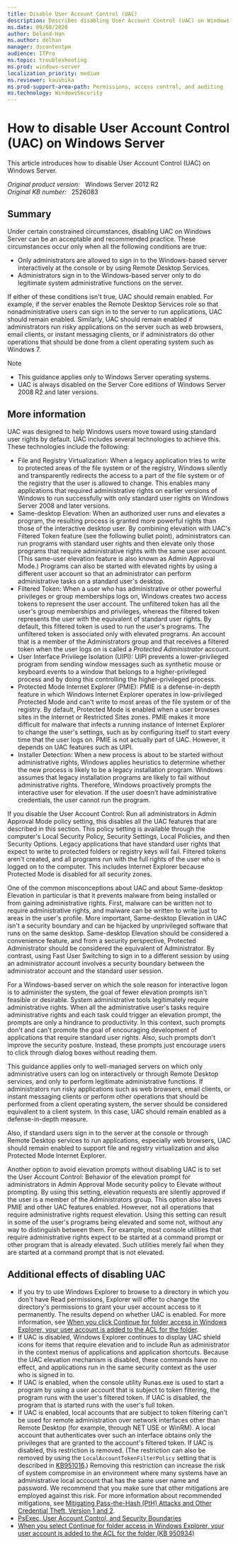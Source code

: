 ```yaml
---
title: Disable User Account Control (UAC)
description: Describes disabling User Account Control (UAC) on Windows Server can be an acceptable and recommended practice in certain constrained circumstances.
ms.date: 09/08/2020
author: Deland-Han
ms.author: delhan
manager: dscontentpm
audience: ITPro
ms.topic: troubleshooting
ms.prod: windows-server
localization_priority: medium
ms.reviewer: kaushika
ms.prod-support-area-path: Permissions, access control, and auditing
ms.technology: WindowsSecurity
---
```

# How to disable User Account Control (UAC) on Windows Server

This article introduces how to disable User Account Control (UAC) on Windows Server.

_Original product version:_ &nbsp; Windows Server 2012 R2  
_Original KB number:_ &nbsp; 2526083

## Summary

Under certain constrained circumstances, disabling UAC on Windows Server can be an acceptable and recommended practice. These circumstances occur only when all the following conditions are true:

- Only administrators are allowed to sign in to the Windows-based server interactively at the console or by using Remote Desktop Services.
- Administrators sign in to the Windows-based server only to do legitimate system administrative functions on the server.

If either of these conditions isn't true, UAC should remain enabled. For example, if the server enables the Remote Desktop Services role so that nonadministrative users can sign in to the server to run applications, UAC should remain enabled. Similarly, UAC should remain enabled if administrators run risky applications on the server such as web browsers, email clients, or instant messaging clients, or if administrators do other operations that should be done from a client operating system such as Windows 7.

> [!NOTE]
>
> - This guidance applies only to Windows Server operating systems.
> - UAC is always disabled on the Server Core editions of Windows Server 2008 R2 and later versions.

## More information

UAC was designed to help Windows users move toward using standard user rights by default. UAC includes several technologies to achieve this. These technologies include the following:

- File and Registry Virtualization: When a legacy application tries to write to protected areas of the file system or of the registry, Windows silently and transparently redirects the access to a part of the file system or of the registry that the user is allowed to change. This enables many applications that required administrative rights on earlier versions of Windows to run successfully with only standard user rights on Windows Server 2008 and later versions.
- Same-desktop Elevation: When an authorized user runs and elevates a program, the resulting process is granted more powerful rights than those of the interactive desktop user. By combining elevation with UAC's Filtered Token feature (see the following bullet point), administrators can run programs with standard user rights and then elevate only those programs that require administrative rights with the same user account. (This same-user elevation feature is also known as Admin Approval Mode.) Programs can also be started with elevated rights by using a different user account so that an administrator can perform administrative tasks on a standard user's desktop.
- Filtered Token: When a user who has administrative or other powerful privileges or group memberships logs on, Windows creates two access tokens to represent the user account. The unfiltered token has all the user's group memberships and privileges, whereas the filtered token represents the user with the equivalent of standard user rights. By default, this filtered token is used to run the user's programs. The unfiltered token is associated only with elevated programs. An account that is a member of the Administrators group and that receives a filtered token when the user logs on is called a *Protected Administrator* account.
- User Interface Privilege Isolation (UIPI): UIPI prevents a lower-privileged program from sending window messages such as synthetic mouse or keyboard events to a window that belongs to a higher-privileged process and by doing this controlling the higher-privileged process.
- Protected Mode Internet Explorer (PMIE): PMIE is a defense-in-depth feature in which Windows Internet Explorer operates in low-privileged Protected Mode and can't write to most areas of the file system or of the registry. By default, Protected Mode is enabled when a user browses sites in the Internet or Restricted Sites zones. PMIE makes it more difficult for malware that infects a running instance of Internet Explorer to change the user's settings, such as by configuring itself to start every time that the user logs on. PMIE is not actually part of UAC. However, it depends on UAC features such as UIPI.
- Installer Detection: When a new process is about to be started without administrative rights, Windows applies heuristics to determine whether the new process is likely to be a legacy installation program. Windows assumes that legacy installation programs are likely to fail without administrative rights. Therefore, Windows proactively prompts the interactive user for elevation. If the user doesn't have administrative credentials, the user cannot run the program.

If you disable the User Account Control: Run all administrators in Admin Approval Mode policy setting, this disables all the UAC features that are described in this section. This policy setting is available through the computer's Local Security Policy, Security Settings, Local Policies, and then Security Options. Legacy applications that have standard user rights that expect to write to protected folders or registry keys will fail. Filtered tokens aren't created, and all programs run with the full rights of the user who is logged on to the computer. This includes Internet Explorer because Protected Mode is disabled for all security zones.

One of the common misconceptions about UAC and about Same-desktop Elevation in particular is that it prevents malware from being installed or from gaining administrative rights. First, malware can be written not to require administrative rights, and malware can be written to write just to areas in the user's profile. More important, Same-desktop Elevation in UAC isn't a security boundary and can be hijacked by unprivileged software that runs on the same desktop. Same-desktop Elevation should be considered a convenience feature, and from a security perspective, Protected Administrator should be considered the equivalent of Administrator. By contrast, using Fast User Switching to sign in to a different session by using an administrator account involves a security boundary between the administrator account and the standard user session.

For a Windows-based server on which the sole reason for interactive logon is to administer the system, the goal of fewer elevation prompts isn't feasible or desirable. System administrative tools legitimately require administrative rights. When all the administrative user's tasks require administrative rights and each task could trigger an elevation prompt, the prompts are only a hindrance to productivity. In this context, such prompts don't and can't promote the goal of encouraging development of applications that require standard user rights. Also, such prompts don't improve the security posture. Instead, these prompts just encourage users to click through dialog boxes without reading them.

This guidance applies only to well-managed servers on which only administrative users can log on interactively or through Remote Desktop services, and only to perform legitimate administrative functions. If administrators run risky applications such as web browsers, email clients, or instant messaging clients or perform other operations that should be performed from a client operating system, the server should be considered equivalent to a client system. In this case, UAC should remain enabled as a defense-in-depth measure.

Also, if standard users sign in to the server at the console or through Remote Desktop services to run applications, especially web browsers, UAC should remain enabled to support file and registry virtualization and also Protected Mode Internet Explorer.

Another option to avoid elevation prompts without disabling UAC is to set the User Account Control: Behavior of the elevation prompt for administrators in Admin Approval Mode security policy to Elevate without prompting. By using this setting, elevation requests are silently approved if the user is a member of the Administrators group. This option also leaves PMIE and other UAC features enabled. However, not all operations that require administrative rights request elevation. Using this setting can result in some of the user's programs being elevated and some not, without any way to distinguish between them. For example, most console utilities that require administrative rights expect to be started at a command prompt or other program that is already elevated. Such utilities merely fail when they are started at a command prompt that is not elevated.

## Additional effects of disabling UAC

- If you try to use Windows Explorer to browse to a directory in which you don't have Read permissions, Explorer will offer to change the directory's permissions to grant your user account access to it permanently. The results depend on whether UAC is enabled. For more information, see [When you click Continue for folder access in Windows Explorer, your user account is added to the ACL for the folder](https://support.microsoft.com/help/950934).
- If UAC is disabled, Windows Explorer continues to display UAC shield icons for items that require elevation and to include Run as administrator in the context menus of applications and application shortcuts. Because the UAC elevation mechanism is disabled, these commands have no effect, and applications run in the same security context as the user who is signed in to.
- If UAC is enabled, when the console utility Runas.exe is used to start a program by using a user account that is subject to token filtering, the program runs with the user's filtered token. If UAC is disabled, the program that is started runs with the user's full token.
- If UAC is enabled, local accounts that are subject to token filtering can't be used for remote administration over network interfaces other than Remote Desktop (for example, through NET USE or WinRM). A local account that authenticates over such an interface obtains only the privileges that are granted to the account's filtered token. If UAC is disabled, this restriction is removed. (The restriction can also be removed by using the `LocalAccountTokenFilterPolicy` setting that is described in [KB951016](https://support.microsoft.com/help/951016).) Removing this restriction can increase the risk of system compromise in an environment where many systems have an administrative local account that has the same user name and password. We recommend that you make sure that other mitigations are employed against this risk. For more information about recommended mitigations, see [Mitigating Pass-the-Hash (PtH) Attacks and Other Credential Theft, Version 1 and 2](https://www.microsoft.com/download/details.aspx?id=36036).
- [PsExec, User Account Control, and Security Boundaries](https://techcommunity.microsoft.com/t5/windows-blog-archive/psexec-user-account-control-and-security-boundaries/ba-p/723551)
- [When you select Continue for folder access in Windows Explorer, your user account is added to the ACL for the folder (KB 950934)](https://support.microsoft.com/help/950934)
